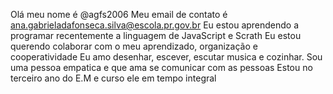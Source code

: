 Olá meu nome é @agfs2006
Meu email de contato é ana.gabrieladafonseca.silva@escola.pr.gov.br
Eu estou aprendendo a programar recentemente a linguagem de JavaScript e Scrath
Eu estou querendo colaborar com o meu aprendizado, organização e cooperatividade
Eu amo desenhar, escever, escutar musica e cozinhar. Sou uma pessoa empatica e que ama se comunicar com as pessoas
Estou no terceiro ano do E.M e curso ele em tempo integral
